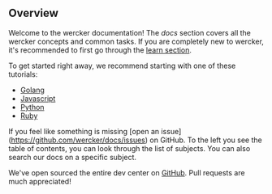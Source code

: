 ## Overview

Welcome to the wercker documentation! The *docs* section covers all the
wercker concepts and common tasks. If you are completely new to wercker,
it's recommended to first go through the [learn section](http://devcenter.wercker.com/learn/basics/introduction.html).

To get started right away, we recommend starting with one of these tutorials:
* [Golang](/quickstarts/building/golang.html)
* [Javascript](/quickstarts/building/javascript.html)
* [Python](/quickstarts/building/python.html)
* [Ruby](/quickstarts/building/ruby.html)

If you feel like something is missing
[open an issue] (https://github.com/wercker/docs/issues) on GitHub. To the left
you see the table of contents, you can look through the list of subjects. You can
also search our docs on a specific subject.

We've open sourced the entire dev center on [GitHub](https://github.com/wercker/docs/).
Pull requests are much appreciated!

